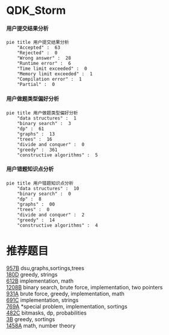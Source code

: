 # QDK_Storm

<!-- tabs:start -->



#### **用户提交结果分析**

```mermaid
pie title 用户提交结果分析
    "Accepted" :  63
    "Rejected" :  0
    "Wrong answer" :  28
    "Runtime error" :  6
    "Time limit exceeded" :  0
    "Memory limit exceeded" :  1
    "Compilation error" :  1
    "Partial" :  0
```

#### **用户做题类型偏好分析**

```mermaid
pie title 用户做题类型偏好分析
    "data structures" :  1
    "binary search" :  3
    "dp" :  61
    "graphs" :  13
    "trees" :  16
    "divide and conquer" :  0
    "greedy" :  361
    "constructive algorithms" :  5
```
#### **用户错题知识点分析**

```mermaid
pie title 用户错题知识点分析
    "data structures" :  10
    "binary search" :  0
    "dp" :  8
    "graphs" :  00
    "trees" :  0
    "divide and conquer" :  2
    "greedy" :  14
    "constructive algorithms" :  4
```



<!-- tabs:end -->
# 推荐题目
[957B](https://codeforces.com/contest/957/problem/B)		dsu,graphs,sortings,trees		  
[180D](https://codeforces.com/contest/180/problem/D)		greedy,
                        strings		  
[612B](https://codeforces.com/contest/612/problem/B)		implementation,
                        math		  
[1208B](https://codeforces.com/contest/1208/problem/B)		binary search,
                        brute force,
                        implementation,
                        two pointers		  
[931A](https://codeforces.com/contest/931/problem/A)		brute force,
                        greedy,
                        implementation,
                        math		  
[691C](https://codeforces.com/contest/691/problem/C)		implementation,
                        strings		  
[769A](https://codeforces.com/contest/769/problem/A)		*special problem,
                        implementation,
                        sortings		  
[482C](https://codeforces.com/contest/482/problem/C)		bitmasks,
                        dp,
                        probabilities		  
[3B](https://codeforces.com/contest/3/problem/B)		greedy,
                        sortings		  
[1458A](https://codeforces.com/contest/1458/problem/A)		math,
                        number theory		  
